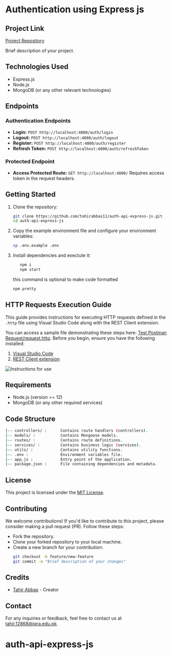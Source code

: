 # Authentication using Express js

## Project Link
[Project Repository](https://github.com/tahirabbas11/auth-api-express-js)

Brief description of your project.

## Technologies Used
- Express.js
- Node.js
- MongoDB (or any other relevant technologies)

## Endpoints

### Authentication Endpoints
- **Login:** `POST http://localhost:4000/auth/login`
- **Logout:** `POST http://localhost:4000/auth/logout`
- **Register:** `POST http://localhost:4000/auth/register`
- **Refresh Token:** `POST http://localhost:4000/auth/refreshToken`

### Protected Endpoint
- **Access Protected Route:** `GET http://localhost:4000/` Requires access token in the request headers.

## Getting Started
1. Clone the repository:
   ```bash
   git clone https://github.com/tahirabbas11/auth-api-express-js.git
   cd auth-api-express-js
   ```
2. Copy the example environment file and configure your environment variables:
   ```bash
   cp .env.example .env
   ```
3. Install dependencies and exectute it:
   ```bash
      npm i
      npm start
      ````
      this command is optional to make code formatted 
      ```bash
      npm pretty
      ```

## HTTP Requests Execution Guide

This guide provides instructions for executing HTTP requests defined in the `.http` file using Visual Studio Code along with the REST Client extension.

You can access a sample file demonstrating these steps here: [Test Postman Request/request.http](path_to_your_sample_file).
Before you begin, ensure you have the following installed:

1. [Visual Studio Code](https://code.visualstudio.com/)
2. [REST Client extension](https://marketplace.visualstudio.com/items?itemName=humao.rest-client)

![Instructions for use](Test.Postman.Request/image.png)

## Requirements
- Node.js (version >= 12)
- MongoDB (or any other required services)

## Code Structure
```bash
|-- controllers/ :      Contains route handlers (controllers).
|-- models/ :           Contains Mongoose models.
|-- routes/ :           Contains route definitions.
|-- services/ :         Contains business logic (services).
|-- utils/ :            Contains utility functions.
|-- .env :              Environment variables file.
|-- app.js :            Entry point of the application.
|-- package.json :      File containing dependencies and metadata.
```


## License

This project is licensed under the [MIT License](LICENSE).

## Contributing

We welcome contributions! If you'd like to contribute to this project, please consider making a pull request (PR). Follow these steps:

- Fork the repository.
- Clone your forked repository to your local machine.
- Create a new branch for your contribution:
   ```bash
   git checkout -b feature/new-feature
   git commit -m "Brief description of your changes"

## Credits

- [Tahir Abbas](https://github.com/tahirabbas11) - Creator

## Contact

For any inquiries or feedback, feel free to contact us at [tahir.12868@iqra.edu.pk](mailto:tahir.12868@iqra.edu.pk).


# auth-api-express-js
